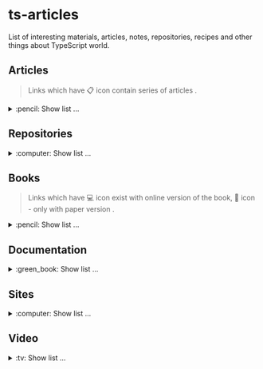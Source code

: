# ts-articles
List of interesting materials, articles, notes, repositories, recipes and other things about TypeScript world.

## Articles
> Links which have :clipboard: icon contain series of articles .
<details>
  <summary>:pencil: Show list ... </summary>
  
  * [Simple TypeScript Tricks to Scale Your Applications Infinitely](https://habr.com/en/company/tinkoff/blog/521262/) **[RU]**.
  * [TypeScript. Power of Never](https://habr.com/en/post/471026/) **[RU]**.
  * [The TypeScript Evolution series](https://mariusschulz.com/blog/series/typescript-evolution) :clipboard: **[EN]**.
  * [Functional Programming in TypeScript: Higher-Order Gender Polymorphism](https://habr.com/ru/post/526024/) **[RU]**.
  * [Typescript — how to Deep merge](https://dev.to/svehla/typescript-how-to-deep-merge-170c) **[EN]** (+ **[[RU]](https://habr.com/en/post/526998/)**).
  * [Mixin Classes in TypeScript](https://mariusschulz.com/blog/mixin-classes-in-typescript) **[EN]**.
  * [Advanced Typescript](https://kevinkreuzer.medium.com/advanced-typescript-43331bb4a875) **[EN]**.
  * [Mastering mapped types in TypeScript](https://blog.logrocket.com/mastering-mapped-types-typescript/) **[EN]**.
  * [TypeScript Visualized: 15 Most Used Utility Types](https://javascript.plainenglish.io/15-utility-types-that-every-typescript-developer-should-know-6cf121d4047c) **[EN]**.
  * [Learn Advanced TypeScript Types](https://medium.com/free-code-camp/typescript-curry-ramda-types-f747e99744ab) **[EN]**.
  * [The Art of Type Programming](https://itnext.io/the-art-of-type-programming-cfd933bdfff7) **[EN]**.
</details>

## Repositories
<details>
  <summary>:computer: Show list ... </summary>
  
  * [utility-types](https://github.com/piotrwitek/utility-types) - Collection of utility types, complementing TypeScript built-in mapped types and aliases (think "lodash" for static types) **[>3.5k :star:]**.
  * [ts-toolbelt](https://github.com/millsp/ts-toolbelt) - Higher Type Safety for TypeScript. A collection of useful types **[>2.8k :star:]**.
  * [SimplyTyped](https://github.com/andnp/SimplyTyped) - Yet another typing library. This differs by aiming to be less experimental than others, driven by industry use cases. **[>425 :star:]**.
  * [type<challenge[]>](https://github.com/type-challenges/type-challenges) - Collection of TypeScript type challenges **[>7.8k :star:]**.
  * [ts-essentials>](https://github.com/krzkaczor/ts-essentials) - All essential TypeScript types in one place **[>2.0k :star:]**.
</details>

## Books
> Links which have :computer: icon exist with online version of the book, :book: icon - only with paper version .
<details>
  <summary>:pencil: Show list ... </summary>
  
  * [TypeScript Deep Dive](https://basarat.gitbook.io/typescript/) :computer:.
  * [Effective TypeScript](https://effectivetypescript.com/) 📖:.
</details>

## Documentation
<details>
  <summary>:green_book: Show list ... </summary>
  
  * [Official TypeScript Handbook](https://www.typescriptlang.org/docs/handbook/intro.html) **[EN]**.
</details>

## Sites
<details>
  <summary>:computer: Show list ... </summary>
  
  * [Big Frontend](https://bigfrontend.dev/typescript) - TypeScript type challenges to level up TypeScript skills.
  * [Total Typescript](https://www.totaltypescript.com/) - A comprehensive production-grade TypeScript training by Matt Pocock.
</details>

## Video
<details>
  <summary>:tv: Show list ... </summary>
  
  * [Tips and Tricks with Matt](https://www.youtube.com/watch?v=hBk4nV7q6-w&ab_channel=VisualStudioCode) - Special guest and TypeScript guru Matt Pocock joins the stream to teach you the ways of the TypeScript ninja.
  * [TypeScript Tutorial](https://www.youtube.com/watch?v=2pZmKW9-I_k&list=PL4cUxeGkcC9gUgr39Q_yD6v-bSyMwKPUI) - The Net Ninja's TypeScript video series.
</details>

